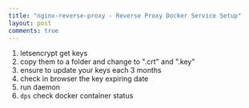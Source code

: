 ```yaml
---
title: "nginx-reverse-proxy - Reverse Proxy Docker Service Setup"
layout: post
comments: true
---
```



1. letsencrypt get keys
2. copy them to a folder and change to ".crt" and ".key"
3. ensure to update your keys each 3 months
4. check in browser the key expiring date
5. run daemon
6. `dps` check docker container status
